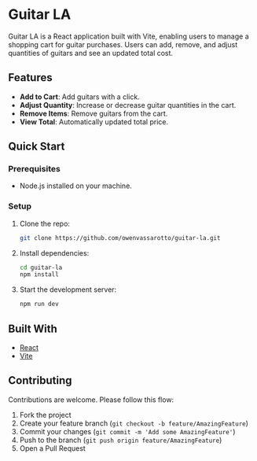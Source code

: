 # Guitar LA

Guitar LA is a React application built with Vite, enabling users to manage a shopping cart for guitar purchases. Users can add, remove, and adjust quantities of guitars and see an updated total cost.

## Features

- **Add to Cart**: Add guitars with a click.
- **Adjust Quantity**: Increase or decrease guitar quantities in the cart.
- **Remove Items**: Remove guitars from the cart.
- **View Total**: Automatically updated total price.

## Quick Start

### Prerequisites

- Node.js installed on your machine.

### Setup

1. Clone the repo:
   ```bash
   git clone https://github.com/owenvassarotto/guitar-la.git
   ```
2. Install dependencies:
   ```bash
   cd guitar-la
   npm install
   ```
3. Start the development server:
   ```bash
   npm run dev
   ```

## Built With

- [React](https://reactjs.org/)
- [Vite](https://vitejs.dev/)

## Contributing

Contributions are welcome. Please follow this flow:
1. Fork the project
2. Create your feature branch (`git checkout -b feature/AmazingFeature`)
3. Commit your changes (`git commit -m 'Add some AmazingFeature'`)
4. Push to the branch (`git push origin feature/AmazingFeature`)
5. Open a Pull Request

